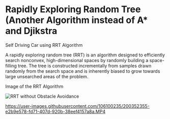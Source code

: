 # Rapidly Exploring Random Tree (Another Algorithm instead of A* and Djikstra
Self Driving Car using RRT Algorithm


A rapidly exploring random tree (RRT) is an algorithm designed to efficiently search nonconvex, high-dimensional spaces by randomly building a space-filling tree. The tree is constructed incrementally from samples drawn randomly from the search space and is inherently biased to grow towards large unsearched areas of the problem. 


Image of the RRT Algorithm

![RRT without Obstacle Avoidance](https://user-images.githubusercontent.com/106100235/214388456-917aa2b3-fe1c-4c50-b2b5-6a176875861d.jpg)



https://user-images.githubusercontent.com/106100235/200352355-e2b9e578-fd71-407d-920b-38eef4157a8a.MP4

